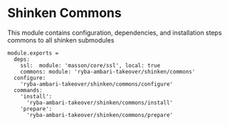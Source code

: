 
# Shinken Commons

This module contains configuration, dependencies, and installation steps commons
to all shinken submodules

    module.exports =
      deps:
        ssl:  module: 'masson/core/ssl', local: true
        commons: module: 'ryba-ambari-takeover/shinken/commons'
      configure:
        'ryba-ambari-takeover/shinken/commons/configure'
      commands:
        'install':
          'ryba-ambari-takeover/shinken/commons/install'
        'prepare':
          'ryba-ambari-takeover/shinken/commons/prepare'
